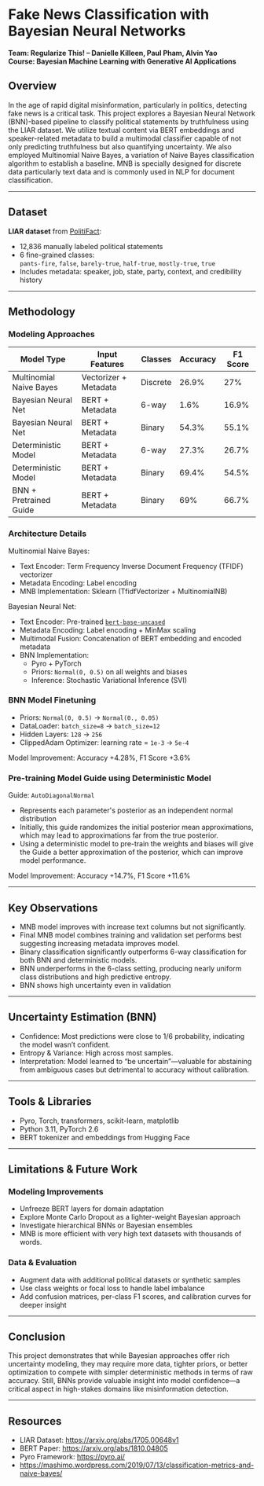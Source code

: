 
# Fake News Classification with Bayesian Neural Networks  
**Team: Regularize This! – Danielle Killeen, Paul Pham, Alvin Yao**  
**Course: Bayesian Machine Learning with Generative AI Applications**

## Overview
In the age of rapid digital misinformation, particularly in politics, detecting fake news is a critical task. This project explores a Bayesian Neural Network (BNN)-based pipeline to classify political statements by truthfulness using the LIAR dataset. We utilize textual content via BERT embeddings and speaker-related metadata to build a multimodal classifier capable of not only predicting truthfulness but also quantifying uncertainty. We also employed Multinomial Naive Bayes, a variation of Naive Bayes classification algorithm to establish a baseline. MNB is specially designed for discrete data particularly text data and is commonly used in NLP for document classification.

---

## Dataset
**LIAR dataset** from [PolitiFact](https://arxiv.org/abs/1705.00648v1):  
- 12,836 manually labeled political statements  
- 6 fine-grained classes:  
  `pants-fire`, `false`, `barely-true`, `half-true`, `mostly-true`, `true`  
- Includes metadata: speaker, job, state, party, context, and credibility history

---

## Methodology

### Modeling Approaches
| Model Type               | Input Features         | Classes       | Accuracy | F1 Score |
|--------------------------|------------------------|---------------|----------|----------|
| Multinomial Naive Bayes  | Vectorizer + Metadata  | Discrete      | 26.9%    | 27%      |
| Bayesian Neural Net      | BERT + Metadata        | 6-way         | 1.6%     | 16.9%    |
| Bayesian Neural Net      | BERT + Metadata        | Binary        | 54.3%    | 55.1%    |
| Deterministic Model      | BERT + Metadata        | 6-way         | 27.3%    | 26.7%    |
| Deterministic Model      | BERT + Metadata        | Binary        | 69.4%    | 54.5%    |
| BNN + Pretrained Guide   | BERT + Metadata        | Binary        | 69%      | 66.7%    |

### Architecture Details

Multinomial Naive Bayes:
- Text Encoder: Term Frequency Inverse Document Frequency (TFIDF) vectorizer
- Metadata Encoding: Label encoding
- MNB Implementation: Sklearn (TfidfVectorizer + MultinomialNB)

Bayesian Neural Net:
- Text Encoder: Pre-trained [`bert-base-uncased`](https://arxiv.org/abs/1810.04805)
- Metadata Encoding: Label encoding + MinMax scaling
- Multimodal Fusion: Concatenation of BERT embedding and encoded metadata
- BNN Implementation:  
  - Pyro + PyTorch  
  - Priors: `Normal(0, 0.5)` on all weights and biases  
  - Inference: Stochastic Variational Inference (SVI)

### BNN Model Finetuning

- Priors: `Normal(0, 0.5)` -> `Normal(0., 0.05)`
- DataLoader: `batch_size=8` -> `batch_size=12`
- Hidden Layers: `128` -> `256`
- ClippedAdam Optimizer: learning rate = `1e-3` -> `5e-4`

Model Improvement: Accuracy +4.28%, F1 Score +3.6%

### Pre-training Model Guide using Deterministic Model

Guide: `AutoDiagonalNormal`
- Represents each parameter's posterior as an independent normal distribution
- Initially, this guide randomizes the initial posterior mean approximations, which may lead to approximations far from the true posterior.
- Using a deterministic model to pre-train the weights and biases will give the Guide a better approximation of the posterior, which can improve model performance.

Model Improvement: Accuracy +14.7%, F1 Score +11.6%

---

## Key Observations

- MNB model improves with increase text columns but not significantly.
- Final MNB model combines training and validation set performs best suggesting increasing metadata improves model. 
- Binary classification significantly outperforms 6-way classification for both BNN and deterministic models.
- BNN underperforms in the 6-class setting, producing nearly uniform class distributions and high predictive entropy.
- BNN shows high uncertainty even in validation

---

## Uncertainty Estimation (BNN)

- Confidence: Most predictions were close to 1/6 probability, indicating the model wasn’t confident.
- Entropy & Variance: High across most samples.
- Interpretation: Model learned to “be uncertain”—valuable for abstaining from ambiguous cases but detrimental to accuracy without calibration.

---

## Tools & Libraries
- Pyro, Torch, transformers, scikit-learn, matplotlib
- Python 3.11, PyTorch 2.6
- BERT tokenizer and embeddings from Hugging Face

---

## Limitations & Future Work

### Modeling Improvements
- Unfreeze BERT layers for domain adaptation
- Explore Monte Carlo Dropout as a lighter-weight Bayesian approach
- Investigate hierarchical BNNs or Bayesian ensembles
- MNB is more efficient with very high text datasets with thousands of words.

### Data & Evaluation
- Augment data with additional political datasets or synthetic samples
- Use class weights or focal loss to handle label imbalance
- Add confusion matrices, per-class F1 scores, and calibration curves for deeper insight

---

## Conclusion
This project demonstrates that while Bayesian approaches offer rich uncertainty modeling, they may require more data, tighter priors, or better optimization to compete with simpler deterministic methods in terms of raw accuracy. Still, BNNs provide valuable insight into model confidence—a critical aspect in high-stakes domains like misinformation detection. 

---

## Resources
- LIAR Dataset: https://arxiv.org/abs/1705.00648v1  
- BERT Paper: https://arxiv.org/abs/1810.04805  
- Pyro Framework: https://pyro.ai/
- https://mashimo.wordpress.com/2019/07/13/classification-metrics-and-naive-bayes/
